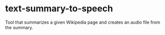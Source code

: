 # text-summary-to-speech
Tool that summarizes a given Wikipedia page and creates an audio file from the summary.
